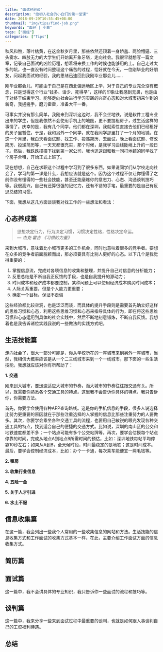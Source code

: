 ```yaml
---
title: "面试经验谈"
description: "给初入社会的小白们的第一堂课"
date: 2018-09-29T10:55:45+08:00
thumbnail: "img/tips/find-job.png"
keywords: "面经 | 小白"
tags: ["面经"]
categories: ["Tips"]
---
```


秋风和煦，落叶枯黄，在这金秋岁月里，那些依然还顶着一身娇羞、两脸懵逼、三头雾水、四肢无力的大学生们开始离开象牙塔，走向社会。我很早就想写一篇文章，记录自己面试的凶险历程，想着将来换工作的时候也能够用的上。自己走过太多的坑，也一直没有时间整理这个痛苦的过程，恰好就在今天，一位刚毕业的好朋友，问起我面试的经验，我的思绪迅速回到我刚毕业那会儿……

刚毕业那会儿，可能由于自己是在西北偏远地区上学，对于自己的专业完全没有概念，只是觉得这个行业“钱多、话少、死得早”，这样的印象让我感到无畏，也是由于对终于结束学习、能够走向社会进行学习实践的兴奋心态和对大城市初来乍到的新奇，我搓搓手，磨刀霍霍，准备大干一番。

可事实并没有那么简单，我刚来到深圳这边时，我不会坐地铁，说是软件工程专业出来的学生，但是我依然不会使用手机上的地图，更不要提租房子，过生活这样的事情了。庆幸的是，我有几个同学，他们都在深圳，我就索性直接去他们已经租好的房子里暂住，于是，我和另外一个同学，就在我同学那里打了一个月的地铺。在这一个月里，我白天看面试题、找工作、投递简历、去面试，晚上看面试题、修改简历、投递简历等，一天天都很充实，那个时候，是我学习曲线陡峭上升的一段日子。然后，我跌跌撞撞下找到第一家公司，我也迅速跟和我一同打地铺的同学找了个房子合租，开始正式上班了。

现在想想，自己在求职这个过程中学习到了很多东西，如果说同学们从学校走向社会了，学习的第一课是什么，我想应该就是这个。因为这个过程不仅让你懂得了之前你没有懂得的一些社会技能，甚至还能磨炼你的意志力、心态、沟通谈判技巧等。我很高兴，自己有还算很强的记忆力，还有不错的手笔，最重要的是自己有反思总结的习惯。

下面，我想从这几方面谈谈我对找工作的一些想法和看法：

## 心态养成篇
<blockquote>
  思想决定行为，行为决定习惯，习惯决定性格，性格决定命运。
  <footer>— <cite>杰克·霍吉 《习惯的力量》</cite></footer>
</blockquote>

来到大城市，意味着比小城市更多的工作机会，同时也意味着很多的竞争者。要想在众多的竞争者前面脱颖而出，那必须要具有比别人更好的心态。以下几个是我觉得重要的：

1. 掌握信息流，完成对各项信息的收集和整理，并提升自己对信息的分析能力；
2. 反思总结是不断自我正反馈的手段，也是自我提升的源动力；
3. 时间成本和经济成本都要控制，某种问题上可以使用经济成本购买时间成本；
4. 人际关系重要，但是个人能力更重要；
5. 确定一个目标，保证不走偏

这些经验都比较空洞，也是泛泛而谈，而具体的提升手段则是需要首先确立好这样的思维习惯和心态，利用这些思维习惯和心态来指导具体的行为，即在将这些思维习惯和心态运用到具体的社会实践中，然后不断地刻意锻炼，不断自我反馈。我想着也是我告诉诸位实践我说的一些做法的实践方式吧。

## 生活技能篇
走向社会了，很大一部分可能是，你从学校所在的一座城市来到另外一座城市，当然，我相信大概率应该是从一个二三线城市来到一个一线城市。那下面的一些生活技能，我想就应该对你有所帮助了：

**1. 交通**

  刚来到大城市，要迅速适应大城市的节奏，而大城市的节奏往往跟交通有关。所以，就需要你熟悉各个交通工具的特点。这里我不会告诉你具体的特点，我只告诉你，你需要方法。

  首先，你要学会使用各种APP查询路线。这是你的手机信息的手段，很多人说选择比努力更重要的原因就在于那些注重选择的人掌握的信息比那些注重努力的人要做多。其次，你要学会乘坐各种交通工具的流程，也要用自己敏锐的眼光发现各种交通工具的特点，找到适合自己的便捷的交通方式。比如说，深圳的南山区的公交和地铁速度都差不多；一个站点可能有多个公交站牌等。再次，要学会估摸每个站点停靠的时间，完成从地点A到地点B所需时间的预估，比如：深圳地铁每站平均停靠10秒左右；如果从A到B，全天候时段，时间最稳定的是地铁；这是时间成本。最后，要学会控制经济成本，比如：办个一卡通，每次乘车能便宜一两毛钱等。

**2. 租房**

**3. 收集行业信息**

**4. 五险一金**

**5. 关于人才引进**

**6. 水土不服**


## 信息收集篇
在这一篇，我会列出一些我个人常用的一些收集信息的网站和方法。生活技能的信息收集方式和工作面试的收集方式基本一样，在此，主要介绍工作面试方面的信息收集方式。

## 简历篇

## 面试篇
这一篇中，我不会讲具体的专业知识，我只告诉你一些面试的流程和技巧等。

## 谈判篇
这一篇中，我来分享一些来到面试过程中最重要的谈判，也就是如何跟人事谈判自己的工资福利待遇。

## 总结
